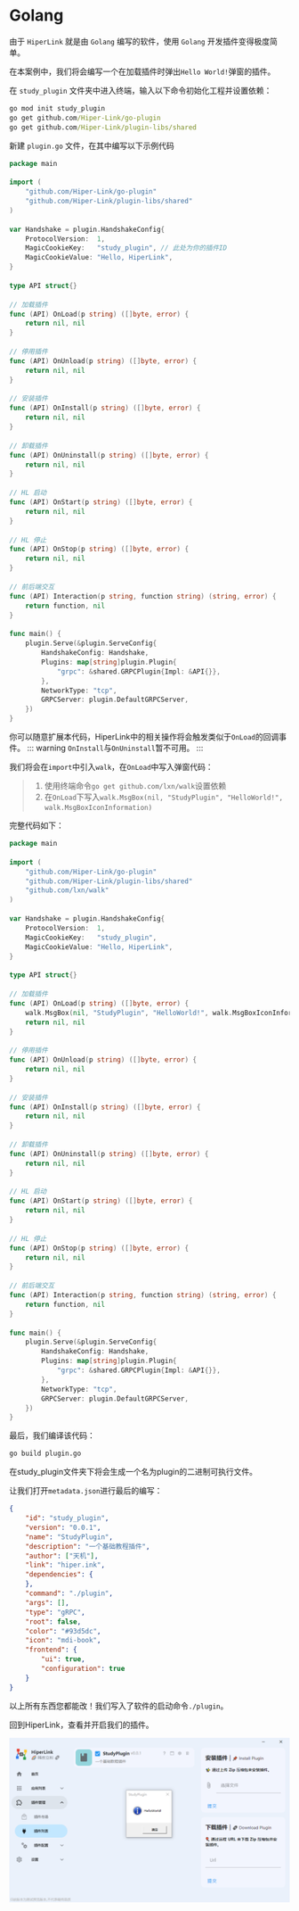 # Golang 

由于 `HiperLink` 就是由 `Golang` 编写的软件，使用 `Golang` 开发插件变得极度简单。

在本案例中，我们将会编写一个在加载插件时弹出`Hello World!`弹窗的插件。

在 `study_plugin` 文件夹中进入终端，输入以下命令初始化工程并设置依赖：

``` cmd
go mod init study_plugin
go get github.com/Hiper-Link/go-plugin
go get github.com/Hiper-Link/plugin-libs/shared
```

新建 `plugin.go` 文件，在其中编写以下示例代码

``` go
package main

import (
	"github.com/Hiper-Link/go-plugin"
	"github.com/Hiper-Link/plugin-libs/shared"
)

var Handshake = plugin.HandshakeConfig{
	ProtocolVersion:  1,
	MagicCookieKey:   "study_plugin", // 此处为你的插件ID
	MagicCookieValue: "Hello, HiperLink",
}

type API struct{}

// 加载插件
func (API) OnLoad(p string) ([]byte, error) {
	return nil, nil
}

// 停用插件
func (API) OnUnload(p string) ([]byte, error) {
	return nil, nil
}

// 安装插件
func (API) OnInstall(p string) ([]byte, error) {
	return nil, nil
}

// 卸载插件
func (API) OnUninstall(p string) ([]byte, error) {
	return nil, nil
}

// HL 启动
func (API) OnStart(p string) ([]byte, error) {
	return nil, nil
}

// HL 停止
func (API) OnStop(p string) ([]byte, error) {
	return nil, nil
}

// 前后端交互
func (API) Interaction(p string, function string) (string, error) {
	return function, nil
}

func main() {
	plugin.Serve(&plugin.ServeConfig{
		HandshakeConfig: Handshake,
		Plugins: map[string]plugin.Plugin{
			"grpc": &shared.GRPCPlugin{Impl: &API{}},
		},
		NetworkType: "tcp",
		GRPCServer: plugin.DefaultGRPCServer,
	})
}
```

你可以随意扩展本代码，HiperLink中的相关操作将会触发类似于`OnLoad`的回调事件。
::: warning
`OnInstall`与`OnUninstall`暂不可用。
:::

我们将会在`import`中引入`walk`，在`OnLoad`中写入弹窗代码：

> 1. 使用终端命令`go get github.com/lxn/walk`设置依赖
> 2. 在`OnLoad`下写入`walk.MsgBox(nil, "StudyPlugin", "HelloWorld!", walk.MsgBoxIconInformation)`

完整代码如下：

``` go
package main

import (
	"github.com/Hiper-Link/go-plugin"
	"github.com/Hiper-Link/plugin-libs/shared"
	"github.com/lxn/walk"
)

var Handshake = plugin.HandshakeConfig{
	ProtocolVersion:  1,
	MagicCookieKey:   "study_plugin",
	MagicCookieValue: "Hello, HiperLink",
}

type API struct{}

// 加载插件
func (API) OnLoad(p string) ([]byte, error) {
	walk.MsgBox(nil, "StudyPlugin", "HelloWorld!", walk.MsgBoxIconInformation)
	return nil, nil
}

// 停用插件
func (API) OnUnload(p string) ([]byte, error) {
	return nil, nil
}

// 安装插件
func (API) OnInstall(p string) ([]byte, error) {
	return nil, nil
}

// 卸载插件
func (API) OnUninstall(p string) ([]byte, error) {
	return nil, nil
}

// HL 启动
func (API) OnStart(p string) ([]byte, error) {
	return nil, nil
}

// HL 停止
func (API) OnStop(p string) ([]byte, error) {
	return nil, nil
}

// 前后端交互
func (API) Interaction(p string, function string) (string, error) {
	return function, nil
}

func main() {
	plugin.Serve(&plugin.ServeConfig{
		HandshakeConfig: Handshake,
		Plugins: map[string]plugin.Plugin{
			"grpc": &shared.GRPCPlugin{Impl: &API{}},
		},
		NetworkType: "tcp",
		GRPCServer: plugin.DefaultGRPCServer,
	})
}
```

最后，我们编译该代码：
``` cmd
go build plugin.go
```
在study_plugin文件夹下将会生成一个名为plugin的二进制可执行文件。

让我们打开`metadata.json`进行最后的编写：
``` json
{
    "id": "study_plugin",
    "version": "0.0.1",
    "name": "StudyPlugin",
    "description": "一个基础教程插件",
    "author": ["天机"],
    "link": "hiper.ink",
    "dependencies": {
    },
    "command": "./plugin",
    "args": [],
    "type": "gRPC",
    "root": false,
    "color": "#93d5dc",
    "icon": "mdi-book",
    "frontend": {
        "ui": true,
        "configuration": true
    }
}
```
以上所有东西您都能改！我们写入了软件的启动命令`./plugin`。

回到HiperLink，查看并开启我们的插件。

![HiperLink插件界面](/img/PluginDocs/Start-2.png "HiperLink插件界面")